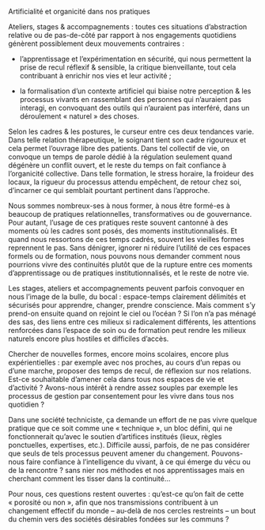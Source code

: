 Artificialité et organicité dans nos pratiques

Ateliers, stages & accompagnements : toutes ces situations d’abstraction relative ou de pas-de-côté par rapport à nos engagements quotidiens génèrent possiblement deux mouvements contraires :

- l’apprentissage et l’expérimentation en sécurité, qui nous permettent la prise de recul réflexif & sensible, la critique bienveillante, tout cela contribuant à enrichir nos vies et leur activité ;

- la formalisation d’un contexte artificiel qui biaise notre perception & les processus vivants en rassemblant des personnes qui n’auraient pas interagi, en convoquant des outils qui n’auraient pas interféré, dans un déroulement « naturel » des choses.

Selon les cadres & les postures, le curseur entre ces deux tendances varie. 
Dans telle relation thérapeutique, le soignant tient son cadre rigoureux et cela permet l’ouvrage libre des patients. Dans tel collectif de vie, on convoque un temps de parole dédié à la régulation seulement quand dégénère un conflit ouvert, et le reste du temps on fait confiance à l’organicité collective. Dans telle formation, le stress horaire, la froideur des locaux, la rigueur du processus attendu empêchent, de retour chez soi, d’incarner ce qui semblait pourtant pertinent dans l’approche.

Nous sommes nombreux-ses à nous former, à nous être formé-es à beaucoup de pratiques relationnelles, transformatives ou de gouvernance. Pour autant, l’usage de ces pratiques reste souvent cantonné à des moments où les cadres sont posés, des moments institutionnalisés. Et quand nous ressortons de ces temps cadrés, souvent les vieilles formes reprennent le pas. 
Sans dénigrer, ignorer ni réduire l’utilité de ces espaces formels ou de formation, nous pouvons nous demander comment nous pourrions vivre des continuités plutôt que de la rupture entre ces moments d’apprentissage ou de pratiques institutionnalisés, et le reste de notre vie. 

Les stages, ateliers et accompagnements peuvent parfois convoquer en nous l’image de la bulle, du bocal : espace-temps clairement délimités et sécurisés pour apprendre, changer, prendre conscience. Mais comment s’y prend-on ensuite quand on rejoint le ciel ou l’océan ? Si l’on n’a pas ménagé des sas, des liens entre ces milieux si radicalement différents, les attentions renforcées dans l’espace de soin ou de formation peut rendre les milieux naturels encore plus hostiles et difficiles d’accès.
	
Chercher de nouvelles formes, encore moins scolaires, encore plus expérientielles : par exemple avec nos proches, au cours d’un repas ou d’une marche, proposer des temps de recul, de réflexion sur nos relations. 
Est-ce souhaitable d’amener cela dans tous nos espaces de vie et d’activité ? Avons-nous intérêt à rendre assez souples par exemple les processus de gestion par consentement pour les vivre dans tous nos quotidien ?

Dans une société techniciste, ça demande un effort de ne pas vivre quelque pratique que ce soit comme une « technique », un bloc défini, qui ne fonctionnerait qu’avec le soutien d’artifices institués (lieux, règles ponctuelles, expertises, etc.). Difficile aussi, parfois, de ne pas considérer que seuls de tels processus peuvent amener du changement. Pouvons-nous faire confiance à l’intelligence du vivant, à ce qui émerge du vécu ou de la rencontre ? sans nier nos méthodes et nos apprentissages mais en cherchant comment les tisser dans la continuité…

Pour nous, ces questions restent ouvertes : qu’est-ce qu’on fait de cette « porosité ou non », afin que nos transmissions contribuent à un changement effectif du monde – au-delà de nos cercles restreints – un bout du chemin vers des sociétés désirables fondées sur les communs ?
